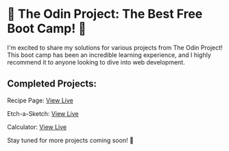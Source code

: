 # 🌟 The Odin Project: The Best Free Boot Camp! 🌟

I'm excited to share my solutions for various projects from The Odin Project! This boot camp has been an incredible learning experience, and I highly recommend it to anyone looking to dive into web development.

## Completed Projects:

Recipe Page: [View Live](https://recipe-odin-project.netlify.app/)

Etch-a-Sketch: [View Live](https://etch-a-sketch-odin-project-eyu32.netlify.app/)

Calculator: [View Live](https://calculator-odin-project-eyu32.netlify.app/)

Stay tuned for more projects coming soon! 🚀
